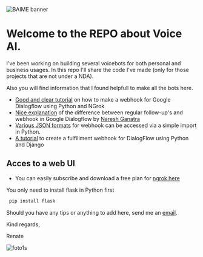 ﻿![BAIME banner](https://user-images.githubusercontent.com/47600826/89530907-9b3f6480-d7ef-11ea-9849-27617f6025cf.png)

# Welcome to the REPO about Voice AI. 

I've been working on building several voicebots for both personal and business usages. 
In this repo I'll share the code I've made (only for those projects that are not under a NDA). 

Also you will find information that I found helpfull to make all the bots here. 

- [Good and clear tutorial](https://tutorials.botsfloor.com/dialogflow-fulfillment-webhook-tutorial-7cf4ceba0e5e) on how to make a webhook for Google Dialogflow using Python and NGrok
- [Nice explanation](https://www.youtube.com/watch?v=WzccjhAuqBo) of the difference between regular follow-up's and webhook in Google Dialogflow by [Naresh Ganatra](https://github.com/nareshganatra)
- [Various JSON formats](https://github.com/pragnakalp/dialogflow-webhook-response-libary-in-python) for webhook can be accessed via a simple import in Python. 
- [A tutorial](https://www.pragnakalp.com/dialogflow-tutorial-create-fulfillment-webhook-using-python-django/) to create a fulfillment webhook for DialogFlow using Python and Django

 

## Acces to a web UI
- You can easily subscribe and download a free plan for [ngrok here](https://ngrok.com/)

You only need to install flask in Python first
```python
 pip install flask
 ```


Should you have any tips or anything to add here, send me an [email](renate@baime.nl). 

Kind regards, 

Renate

![foto1s](https://user-images.githubusercontent.com/47600826/73173281-4f578880-4105-11ea-8862-4c54a530e7f4.jpg)

